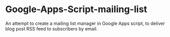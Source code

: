 # Google-Apps-Script-mailing-list

An attempt to create a mailing list manager in Google Apps script, to deliver blog post RSS feed to subscribers by email. 
